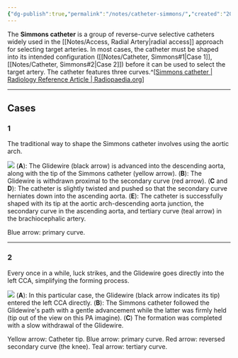 ```yaml
---
{"dg-publish":true,"permalink":"/notes/catheter-simmons/","created":"2023-10-02T20:02:30.306-07:00","updated":"2023-10-04T12:16:17.048-07:00"}
---
```


The **Simmons catheter** is a group of reverse-curve selective catheters widely used in the [[Notes/Access, Radial Artery\|radial access]] approach for selecting target arteries. In most cases, the catheter must be shaped into its intended configuration ([[Notes/Catheter, Simmons#1\|Case 1]], [[Notes/Catheter, Simmons#2\|Case 2]]) before it can be used to select the target artery. The catheter features three curves.^[[Simmons catheter | Radiology Reference Article | Radiopaedia.org](https://radiopaedia.org/articles/simmons-catheter?lang=us)] 

---

## Cases

### 1

The traditional way to shape the Simmons catheter involves using the aortic arch. 

![](https://i.imgur.com/kK0cxIQ.jpg)
(**A**): The Glidewire (black arrow) is advanced into the descending aorta, along with the tip of the Simmons catheter (yellow arrow). 
(**B**): The Glidewire is withdrawn proximal to the secondary curve (red arrow). 
(**C** and **D**): The catheter is slightly twisted and pushed so that the secondary curve herniates down into the ascending aorta. 
(**E**): The catheter is successfully shaped with its tip at the aortic arch-descending aorta junction, the secondary curve in the ascending aorta, and tertiary curve (teal arrow) in the brachiocephalic artery. 

Blue arrow: primary curve.

---

### 2

Every once in a while, luck strikes, and the Glidewire goes directly into the left CCA, simplifying the forming process.

![](https://i.imgur.com/Vd3y2he.jpg)
(**A**): In this particular case, the Glidewire (black arrow indicates its tip) entered the left CCA directly. 
(**B**): The Simmons catheter followed the Glidewire's path with a gentle advancement while the latter was firmly held (tip out of the view on this PA imagine). 
(**C**) The formation was completed with a slow withdrawal of the Glidewire. 

Yellow arrow: Catheter tip. 
Blue arrow: primary curve. 
Red arrow: reversed secondary curve (the knee). 
Teal arrow: tertiary curve.
